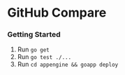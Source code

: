 # GitHub Compare

### Getting Started

1. Run `go get`
2. Run `go test ./...`
3. Run `cd appengine && goapp deploy`
